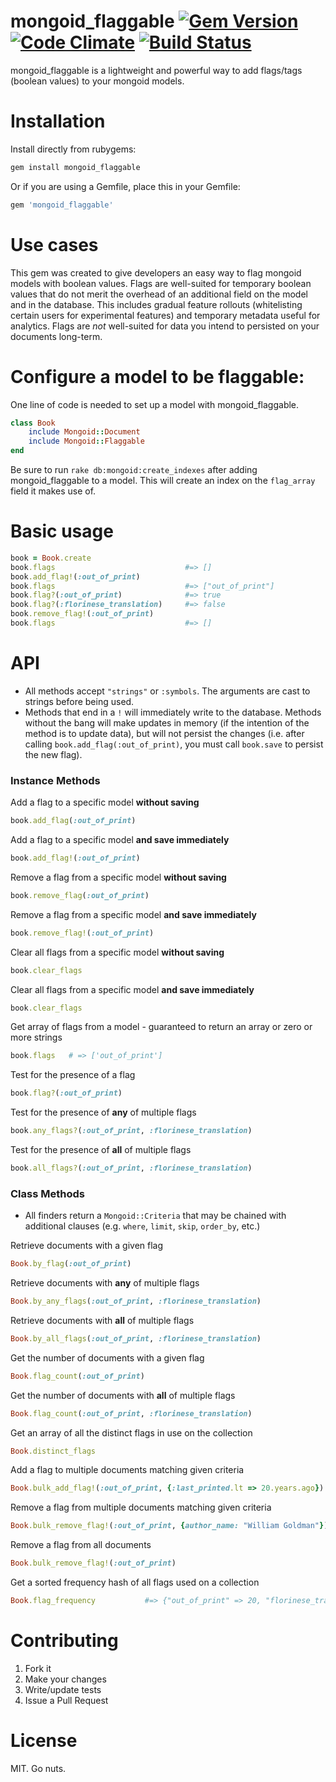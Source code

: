 mongoid_flaggable [![Gem Version](https://badge.fury.io/rb/mongoid_flaggable.png)](http://badge.fury.io/rb/mongoid_flaggable) [![Code Climate](https://codeclimate.com/github/mchail/mongoid_flaggable.png)](https://codeclimate.com/github/mchail/mongoid_flaggable) [![Build Status](https://travis-ci.org/mchail/mongoid_flaggable.png?branch=master)](https://travis-ci.org/mchail/mongoid_flaggable)
==============

mongoid_flaggable is a lightweight and powerful way to add flags/tags (boolean values) to your mongoid models.

# Installation

Install directly from rubygems:

```ruby
gem install mongoid_flaggable
```

Or if you are using a Gemfile, place this in your Gemfile:

```ruby
gem 'mongoid_flaggable'
```

# Use cases

This gem was created to give developers an easy way to flag mongoid models with boolean values. Flags are well-suited for temporary boolean values that do not merit the overhead of an additional field on the model and in the database. This includes gradual feature rollouts (whitelisting certain users for experimental features) and temporary metadata useful for analytics. Flags are *not* well-suited for data you intend to persisted on your documents long-term.

# Configure a model to be flaggable:

One line of code is needed to set up a model with mongoid_flaggable.

```ruby
class Book
    include Mongoid::Document
    include Mongoid::Flaggable
end
```

Be sure to run `rake db:mongoid:create_indexes` after adding mongoid_flaggable to a model. This will create an index on the `flag_array` field it makes use of.

# Basic usage

```ruby
book = Book.create
book.flags                             #=> []
book.add_flag!(:out_of_print)
book.flags                             #=> ["out_of_print"]
book.flag?(:out_of_print)              #=> true
book.flag?(:florinese_translation)     #=> false
book.remove_flag!(:out_of_print)
book.flags                             #=> []
```

# API

- All methods accept `"strings"` or `:symbols`. The arguments are cast to strings before being used.
- Methods that end in a `!` will immediately write to the database. Methods without the bang will make updates in memory (if the intention of the method is to update data), but will not persist the changes (i.e. after calling `book.add_flag(:out_of_print)`, you must call `book.save` to persist the new flag).

### Instance Methods

Add a flag to a specific model **without saving**

```ruby
book.add_flag(:out_of_print)
```

Add a flag to a specific model **and save immediately**

```ruby
book.add_flag!(:out_of_print)
```

Remove a flag from a specific model **without saving**

```ruby
book.remove_flag(:out_of_print)
```

Remove a flag from a specific model **and save immediately**

```ruby
book.remove_flag!(:out_of_print)
```

Clear all flags from a specific model **without saving**

```ruby
book.clear_flags
```

Clear all flags from a specific model **and save immediately**

```ruby
book.clear_flags
```

Get array of flags from a model - guaranteed to return an array or zero or more strings

```ruby
book.flags   # => ['out_of_print']
```

Test for the presence of a flag

```ruby
book.flag?(:out_of_print)
```

Test for the presence of **any** of multiple flags

```ruby
book.any_flags?(:out_of_print, :florinese_translation)
```

Test for the presence of **all** of multiple flags

```ruby
book.all_flags?(:out_of_print, :florinese_translation)
```

### Class Methods

- All finders return a `Mongoid::Criteria` that may be chained with additional clauses (e.g. `where`, `limit`, `skip`, `order_by`, etc.)

Retrieve documents with a given flag

```ruby
Book.by_flag(:out_of_print)
```

Retrieve documents with **any** of multiple flags

```ruby
Book.by_any_flags(:out_of_print, :florinese_translation)
```

Retrieve documents with **all** of multiple flags

```ruby
Book.by_all_flags(:out_of_print, :florinese_translation)
```

Get the number of documents with a given flag

```ruby
Book.flag_count(:out_of_print)
```

Get the number of documents with **all** of multiple flags

```ruby
Book.flag_count(:out_of_print, :florinese_translation)
```

Get an array of all the distinct flags in use on the collection

```ruby
Book.distinct_flags
```

Add a flag to multiple documents matching given criteria

```ruby
Book.bulk_add_flag!(:out_of_print, {:last_printed.lt => 20.years.ago})
```
	
Remove a flag from multiple documents matching given criteria

```ruby
Book.bulk_remove_flag!(:out_of_print, {author_name: "William Goldman"})
```

Remove a flag from all documents

```ruby
Book.bulk_remove_flag!(:out_of_print)
```

Get a sorted frequency hash of all flags used on a collection

```ruby
Book.flag_frequency           #=> {"out_of_print" => 20, "florinese_translation" => 5}
```

# Contributing

1. Fork it
2. Make your changes
3. Write/update tests
4. Issue a Pull Request

# License

MIT. Go nuts.
